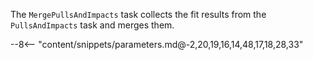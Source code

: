 The `MergePullsAndImpacts` task collects the fit results from the `PullsAndImpacts` task and merges them.

<div class="dhi_parameter_table">

--8<-- "content/snippets/parameters.md@-2,20,19,16,14,48,17,18,28,33"

</div>
